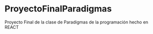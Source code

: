 # ProyectoFinalParadigmas
Proyecto Final de la clase de Paradigmas de la programación hecho en REACT
